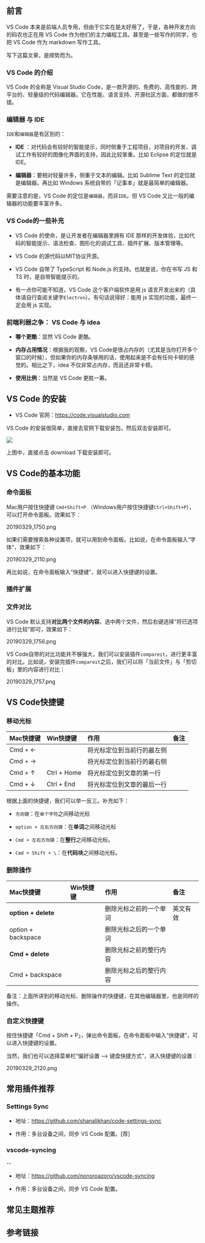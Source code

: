 

## 前言

VS Code  本来是前端人员专用，但由于它实在是太好用了，于是，各种开发方向的码农也正在用 VS Code 作为他们的主力编程工具。甚至是一些写作的同学，也把 VS Code 作为 markdown 写作工具。

写下这篇文章，是顺势而为。

### VS Code 的介绍

VS Code 的全称是 Visual Studio Code，是一款开源的、免费的、高性能的、跨平台的、轻量级的代码编辑器。它在性能、语言支持、开源社区方面，都做的很不错。

### 编辑器 与 IDE

`IDE`和`编辑器`是有区别的：

- **IDE** ：对代码会有较好的智能提示，同时侧重于工程项目，对项目的开发、调试工作有较好的图像化界面的支持，因此比较笨重。比如 Eclipse 的定位就是 IDE。

- **编辑器**：要相对轻量许多，侧重于文本的编辑。比如 Sublime Text 的定位就是编辑器。再比如 Windows 系统自带的「记事本」就是最简单的编辑器。

需要注意的是，VS Code 的定位是`编辑器`，而非`IDE`。但 VS Code 又比一般的编辑器的功能要丰富许多。

### VS Code的一些补充

- VS Code 的使命，是让开发者在编辑器里拥有 IDE 那样的开发体验，比如代码的智能提示、语法检查、图形化的调试工具、插件扩展、版本管理等。

- VS Code 的源代码以MIT协议开源。

- VS Code 自带了 TypeScript 和 Node.js 的支持。也就是说，你在书写 JS 和 TS 时，是自带智能提示的。

- 有一点你可能不知道，VS Code 这个客户端软件是用 js 语言开发出来的（具体请自行查阅关键字`Electron`）。有句话说得好：能用 js 实现的功能，最终一定会用 js 实现。

### 前端利器之争： VS Code 与 idea

- **哪个更酷**：显然 VS Code 更酷。

- **内存占用情况**：根据我的观察，VS Code是很占内存的（尤其是当你打开多个窗口的时候），但如果你的内存条够用的话，使用起来是不会有任何卡顿的感觉的。相比之下，idea 不仅非常占内存，而且还非常卡顿。

- **使用比例**：当然是 VS Code 更胜一筹。

## VS Code 的安装

- VS Code 官网：<https://code.visualstudio.com>

VS Code 的安装很简单，直接去官网下载安装包，然后双击安装即可。

![](http://img.smyhvae.com/20190313_1750.png)

上图中，直接点击 download 下载安装即可。

## VS Code的基本功能

### 命令面板

Mac用户按住快捷键 `Cmd+Shift+P` （Windows用户按住快捷键`Ctrl+Shift+P`），可以打开命令面板。效果如下：

20190329_1750.png


如果们需要搜索各种设置项，就可以用到命令面板。比如说，在命令面板输入“字体”，效果如下：

20190329_2110.png

再比如说，在命令面板输入“快捷键”，就可以进入快捷键的设置。

### 插件扩展

### 文件对比

VS Code 默认支持**对比两个文件的内容**。选中两个文件，然后右键选择“将已选项进行比较”即可，效果如下：

20190329_1756.png

VS Code自带的对比功能并不够强大，我们可以安装插件`compareit`，进行更丰富的对比。比如说，安装完插件`compareit`之后，我们可以将「当前文件」与「剪切板」里的内容进行对比：

20190329_1757.png

## VS Code快捷键

### 移动光标

| Mac快捷键 | Win快捷键 | 作用 | 备注 |
|:-------------|:-------------|:-----|:-----|
| Cmd + ← |   | 将光标定位到当前行的最左侧 |  |
| Cmd + → |   | 将光标定位到当前行的最右侧 |  |
| Cmd + ↑ | Ctrl + Home |  将光标定位到文章的第一行|  |
| Cmd + ↓ | Ctrl + End | 将光标定位到文章的最后一行 |  |


根据上面的快捷键，我们可以举一反三。补充如下：

- `方向键`：在`单个字符`之间移动光标

- `option + 左右方向键`：在**单词**之间移动光标

- `Cmd + 左右方向键`：在**整行**之间移动光标。

- `Cmd + Shift + \`：在**代码块**之间移动光标。


### 删除操作

| Mac快捷键 | Win快捷键 | 作用 | 备注 |
|:-------------|:-------------|:-----|:-----|
| **option + delete** |   | 删除光标之前的一个单词	 | 英文有效 |
| option + backspace |   | 删除光标之后的一个单词 |  |
| **Cmd + delete** |   | 删除光标之前的整行内容 |  |
| Cmd + backspace |   | 删除光标之后的整行内容 |  |


备注：上面所讲到的移动光标、删除操作的快捷键，在其他编辑器里，也是同样的操作。


### 自定义快捷键

按住快捷键「Cmd + Shift + P」，弹出命令面板，在命令面板中输入“快捷键”，可以进入快捷键的设置。

当然，我们也可以选择菜单栏“偏好设置 --> 键盘快捷方式”，进入快捷键的设置：

20190329_2120.png

## 常用插件推荐

### Settings Sync

- 地址：<https://github.com/shanalikhan/code-settings-sync>

- 作用：多台设备之间，同步 VS Code 配置。[荐]


### vscode-syncing
--
- 地址：<https://github.com/nonoroazoro/vscode-syncing>

- 作用：多台设备之间，同步 VS Code 配置。

## 常见主题推荐




## 参考链接





